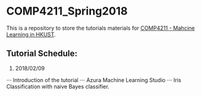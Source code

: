 # COMP4211_Spring2018
This is a repository to store the tutorials materials for [COMP4211 - Mahcine Learning in HKUST](https://course.cse.ust.hk/comp4211/).

**Tutorial Schedule**:
---
1. 2018/02/09

⋅⋅⋅ Introduction of the tutorial
⋅⋅⋅ Azura Machine Learning Studio
⋅⋅⋅ Iris Classification with naive Bayes classifier.
